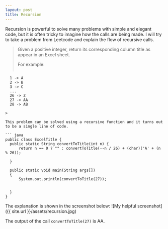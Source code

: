 ```yaml
---
layout: post
title: Recursion
---
```

Recursion is powerful to solve many problems with simple and elegant code, but it is often tricky to imagine how the
calls are being made. I will try to take a problem from Leetcode and explain the flow of recursive calls.

>Given a positive integer, return its corresponding column title as appear in an Excel sheet.
>
>For example:
> ```
      1 -> A
      2 -> B
      3 -> C
      ...
      26 -> Z
      27 -> AA
      28 -> AB 
  ```    
>

This problem can be solved using a recursive function and it turns out to be a single line of code. 

``` java
public class ExcelTitle {
    public static String convertToTitle(int n) {
        return n == 0 ? "" : convertToTitle(--n / 26) + (char)('A' + (n % 26));
        
    }
    
    public static void main(String args[])
    {
    	System.out.println(convertToTitle(27));
    	

    }
}
```


The explanation is shown in the screenshot below:
![My helpful screenshot]({{ site.url }}/assets/recursion.jpg)

The output of the call `convertToTitle(27)` is AA.
